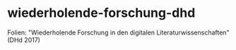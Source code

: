 # wiederholende-forschung-dhd
Folien: "Wiederholende Forschung in den digitalen Literaturwissenschaften" (DHd 2017)

